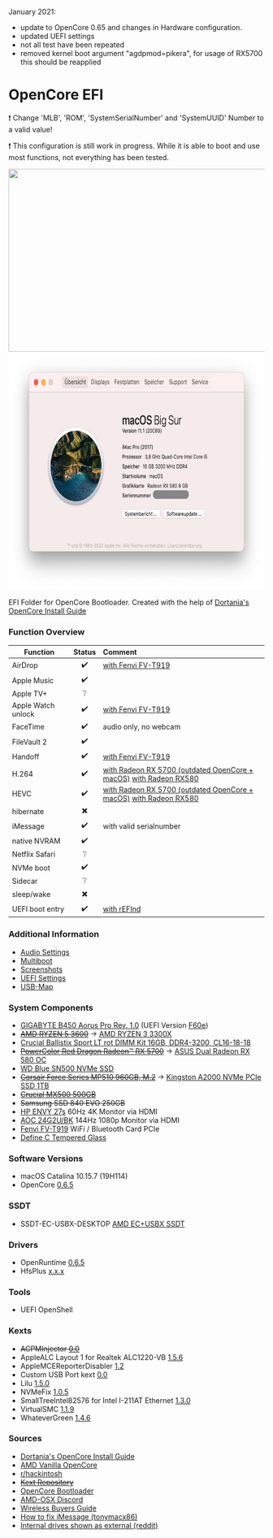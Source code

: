 January 2021:
- update to OpenCore 0.65 and changes in Hardware configuration.
- updated UEFI settings
- not all test have been repeated
- removed kernel boot argument "agdpmod=pikera", for usage of RX5700 this should be reapplied

OpenCore EFI
================

:exclamation: Change 'MLB', 'ROM', 'SystemSerialNumber' and 'SystemUUID' Number to a valid value!

:exclamation: This configuration is still work in progress. While it is able to boot and use most functions, not everything has been tested.

<img src="https://github.com/mipxx/OpenCoreEFI/blob/master/Docs/UEFI/refind.png" width="640" height="360"/>

<img src="https://github.com/mipxx/OpenCoreEFI/blob/master/Docs/System/System_Info_1.png" width="698" height="465"/>

EFI Folder for OpenCore Bootloader.
Created with the help of [Dortania's OpenCore Install Guide](https://dortania.github.io/OpenCore-Install-Guide/)

### Function Overview

| Function        | Status                   | Comment                 |
| --------------- | :----------------------: | :---------------------- |
| AirDrop         | :heavy_check_mark:       | [with Fenvi FV-T919](https://www.aliexpress.com/item/4000167777406.html) |
| Apple Music     | :heavy_check_mark:       |                         |
| Apple TV+       | :grey_question:          |                         |
| Apple Watch unlock | :heavy_check_mark:       | [with Fenvi FV-T919](https://www.aliexpress.com/item/4000167777406.html) |
| FaceTime        | :heavy_check_mark:       | audio only, no webcam   |
| FileVault 2     | :heavy_check_mark:       |                         |
| Handoff         | :heavy_check_mark:       | [with Fenvi FV-T919](https://www.aliexpress.com/item/4000167777406.html) |
| H.264           | :heavy_check_mark:       | [with Radeon RX 5700 (outdated OpenCore + macOS)](https://github.com/mipxx/OpenCoreEFI/blob/master/Docs/System.md#hardware-encoding-RX5700) [with Radeon RX580](https://github.com/mipxx/OpenCoreEFI/blob/master/Docs/System.md#hardware-encoding-RX580)  |
| HEVC            | :heavy_check_mark:       | [with Radeon RX 5700  (outdated OpenCore + macOS)](https://github.com/mipxx/OpenCoreEFI/blob/master/Docs/System.md#hardware-encoding-RX5700) [with Radeon RX580](https://github.com/mipxx/OpenCoreEFI/blob/master/Docs/System.md#hardware-encoding-RX580)  |
| hibernate       | :heavy_multiplication_x: |                         |
| iMessage        | :heavy_check_mark:       | with valid serialnumber |
| native NVRAM    | :heavy_check_mark:       |                         |
| Netflix Safari  | :grey_question:          |                         |
| NVMe boot       | :heavy_check_mark:       |                         |
| Sidecar         | :grey_question:          |                         |
| sleep/wake      | :heavy_multiplication_x: |                         |
| UEFI boot entry | :heavy_check_mark:       | [with rEFInd](https://github.com/mipxx/OpenCoreEFI/blob/master/Docs/Multiboot.md#refind) |

### Additional Information

- [Audio Settings](https://github.com/mipxx/OpenCoreEFI/blob/master/Docs/Audio.md)
- [Multiboot](https://github.com/mipxx/OpenCoreEFI/blob/master/Docs/Multiboot.md)
- [Screenshots](https://github.com/mipxx/OpenCoreEFI/blob/master/Docs/System.md)
- [UEFI Settings](https://github.com/mipxx/OpenCoreEFI/blob/master/Docs/UEFI.md)
- [USB-Map](https://github.com/mipxx/OpenCoreEFI/blob/master/Docs/USB-Map.md)

### System Components

- [GIGABYTE B450 Aorus Pro Rev. 1.0](https://www.gigabyte.com/Motherboard/B450-AORUS-PRO-rev-10) (UEFI Version [F60e](https://download.gigabyte.com/FileList/BIOS/mb_bios_b450-aorus-pro_f60e.zip))
- ~~[AMD RYZEN 5 3600](https://www.amd.com/de/products/cpu/amd-ryzen-5-3600)~~ -> [AMD RYZEN 3 3300X](https://www.amd.com/de/products/cpu/amd-ryzen-3-3300x)
- [Crucial Ballistix Sport LT rot DIMM Kit 16GB, DDR4-3200, CL16-18-18](https://ballistixgaming.com/products/dram/sport/ballistix-sport-lt-ddr4/ballistix-sport-lt-ddr4-rc.html)
- ~~[PowerColor Red Dragon Radeon™ RX 5700](https://www.powercolor.com/product?id=1565954303)~~ -> [ASUS Dual Radeon RX 580 OC](https://www.asus.com/Motherboards-Components/Graphics-Cards/All-series/DUAL-RX580-O8G/)
- [WD Blue SN500 NVMe SSD](https://shop.westerndigital.com/de-de/products/internal-drives/wd-blue-sn500-nvme-ssd#WDS500G1B0C)
- ~~[Corsair Force Series MP510 960GB, M.2](https://www.corsair.com/de/de/Kategorien/Produkte/Datenspeicher/M-2-SSDs/Force-Series-MP510/p/CSSD-F960GBMP510)~~ -> [Kingston A2000 NVMe PCIe SSD 1TB](https://www.kingston.com/germany/en/ssd/a2000-nvme-pcie-ssd)
- ~~[Crucial MX500 500GB](http://eu.crucial.com/eur/en/ssd/storage-ssd-mx500)~~
- ~~Samsung SSD 840 EVO 250GB~~
- [HP ENVY 27s](https://store.hp.com/GermanyStore/Merch/Product.aspx?id=Y6K73AA&opt=ABB&sel=MTO) 60Hz 4K Monitor via HDMI
- [AOC 24G2U/BK](https://eu.aoc.com/en/gaming-monitors/24g2u-bk) 144Hz 1080p Monitor via HDMI
- [Fenvi FV-T919](https://www.aliexpress.com/item/4000167777406.html) WiFi / Bluetooth Card PCIe
- [Define C Tempered Glass](https://www.fractal-design.com/products/cases/define/define-c-tempered-glass/black/)

### Software Versions

- macOS Catalina 10.15.7 (19H114)
- OpenCore [0.6.5](https://github.com/acidanthera/OpenCorePkg/releases/tag/0.6.5)

### SSDT
- SSDT-EC-USBX-DESKTOP [AMD EC+USBX SSDT](https://github.com/dortania/Getting-Started-With-ACPI/blob/master/extra-files/compiled/SSDT-EC-USBX-DESKTOP.aml)

### Drivers
- OpenRuntime [0.6.5](https://github.com/acidanthera/OpenCorePkg/releases/tag/0.6.5)
- HfsPlus [x.x.x](https://github.com/acidanthera/OcBinaryData/blob/master/Drivers/HfsPlus.efi)

### Tools
- UEFI OpenShell

### Kexts
- ~~AGPMInjector [0.0](https://github.com/khronokernel/Opencore-Vanilla-Desktop-Guide/blob/master/AMD/NullCPU-patch.md#3-creating-the-agpm-injector-kext)~~
- AppleALC Layout 1 for Realtek ALC1220-VB [1.5.6](https://github.com/acidanthera/AppleALC/releases/tag/1.5.6)
- AppleMCEReporterDisabler [1.2](https://github.com/acidanthera/bugtracker/files/3703498/AppleMCEReporterDisabler.kext.zip)
- Custom USB Port kext [0.0](https://github.com/khronokernel/Opencore-Vanilla-Desktop-Guide/blob/master/AMD/AMD-USB-map.md)
- Lilu [1.5.0](https://github.com/acidanthera/Lilu/releases/tag/1.5.0)
- NVMeFix [1.0.5](https://github.com/acidanthera/NVMeFix/releases/tag/1.0.5)
- SmallTreeIntel82576 for Intel I-211AT Ethernet [1.3.0](https://github.com/khronokernel/SmallTree-I211-AT-patch/releases/tag/1.3.0)
- VirtualSMC [1.1.9](https://github.com/acidanthera/VirtualSMC/releases/tag/1.1.9)
- WhateverGreen [1.4.6](https://github.com/acidanthera/WhateverGreen/releases/tag/1.4.6)

### Sources
- [Dortania's OpenCore Install Guide](https://dortania.github.io/OpenCore-Install-Guide/)
- [AMD Vanilla OpenCore](https://github.com/AMD-OSX/AMD_Vanilla/tree/opencore)
- [r/hackintosh](https://www.reddit.com/r/hackintosh/)
- ~~[Kext Repository](https://1drv.ms/f/s!AiP7m5LaOED-m-J8-MLJGnOgAqnjGw)~~
- [OpenCore Bootloader](https://github.com/acidanthera/OpenCorePkg)
- [AMD-OSX Discord](https://discord.gg/EfCYAJW)
- [Wireless Buyers Guide](https://khronokernel-7.gitbook.io/wireless-buyers-guide/)
- [How to fix iMessage (tonymacx86)](https://www.tonymacx86.com/threads/how-to-fix-imessage.110471/)
- [Internal drives shown as external (reddit)](https://www.reddit.com/r/hackintosh/comments/f0cc4t/internal_drives_shown_as_external_opencore_amd/)